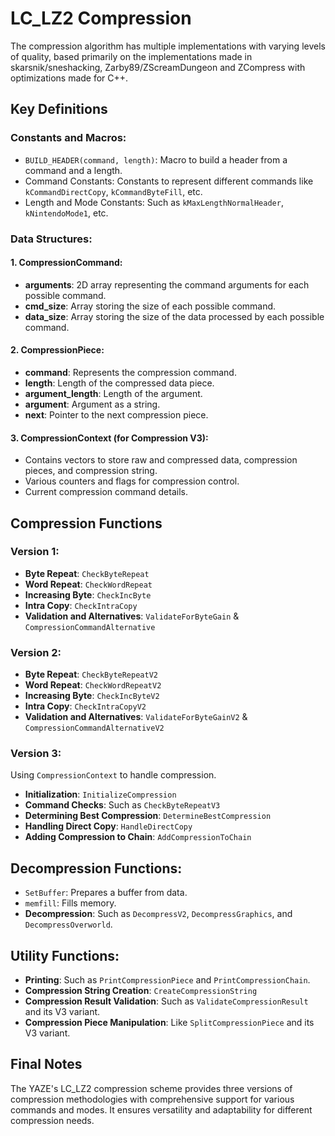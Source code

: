 # LC_LZ2 Compression

The compression algorithm has multiple implementations with varying levels of quality, based primarily on the implementations made in skarsnik/sneshacking, Zarby89/ZScreamDungeon and ZCompress with optimizations made for C++.

## Key Definitions

### Constants and Macros:
- `BUILD_HEADER(command, length)`: Macro to build a header from a command and a length.
- Command Constants: Constants to represent different commands like `kCommandDirectCopy`, `kCommandByteFill`, etc.
- Length and Mode Constants: Such as `kMaxLengthNormalHeader`, `kNintendoMode1`, etc.

### Data Structures:

#### 1. CompressionCommand:
   - **arguments**: 2D array representing the command arguments for each possible command.
   - **cmd_size**: Array storing the size of each possible command.
   - **data_size**: Array storing the size of the data processed by each possible command.

#### 2. CompressionPiece:
   - **command**: Represents the compression command.
   - **length**: Length of the compressed data piece.
   - **argument_length**: Length of the argument.
   - **argument**: Argument as a string.
   - **next**: Pointer to the next compression piece.

#### 3. CompressionContext (for Compression V3):
   - Contains vectors to store raw and compressed data, compression pieces, and compression string.
   - Various counters and flags for compression control.
   - Current compression command details.

## Compression Functions

### Version 1:
- **Byte Repeat**: `CheckByteRepeat`
- **Word Repeat**: `CheckWordRepeat`
- **Increasing Byte**: `CheckIncByte`
- **Intra Copy**: `CheckIntraCopy`
- **Validation and Alternatives**: `ValidateForByteGain` & `CompressionCommandAlternative`

### Version 2:
- **Byte Repeat**: `CheckByteRepeatV2`
- **Word Repeat**: `CheckWordRepeatV2`
- **Increasing Byte**: `CheckIncByteV2`
- **Intra Copy**: `CheckIntraCopyV2`
- **Validation and Alternatives**: `ValidateForByteGainV2` & `CompressionCommandAlternativeV2`

### Version 3:
Using `CompressionContext` to handle compression.
- **Initialization**: `InitializeCompression`
- **Command Checks**: Such as `CheckByteRepeatV3`
- **Determining Best Compression**: `DetermineBestCompression`
- **Handling Direct Copy**: `HandleDirectCopy`
- **Adding Compression to Chain**: `AddCompressionToChain`

## Decompression Functions:
- `SetBuffer`: Prepares a buffer from data.
- `memfill`: Fills memory.
- **Decompression**: Such as `DecompressV2`, `DecompressGraphics`, and `DecompressOverworld`.

## Utility Functions:
- **Printing**: Such as `PrintCompressionPiece` and `PrintCompressionChain`.
- **Compression String Creation**: `CreateCompressionString`
- **Compression Result Validation**: Such as `ValidateCompressionResult` and its V3 variant.
- **Compression Piece Manipulation**: Like `SplitCompressionPiece` and its V3 variant.

## Final Notes
The YAZE's LC_LZ2 compression scheme provides three versions of compression methodologies with comprehensive support for various commands and modes. It ensures versatility and adaptability for different compression needs.
